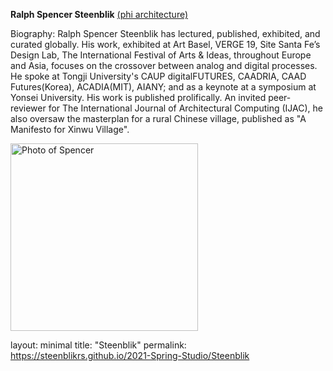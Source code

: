 **Ralph Spencer Steenblik** [(phi architecture)](https://phi.archi)

Biography: Ralph Spencer Steenblik has lectured, published, exhibited, and curated globally. His work, exhibited at Art Basel, VERGE 19, Site Santa Fe’s Design Lab, The International Festival of Arts & Ideas, throughout Europe and Asia, focuses on the crossover between analog and digital processes. He spoke at Tongji University's CAUP digitalFUTURES, CAADRIA, CAAD Futures(Korea), ACADIA(MIT), AIANY; and as a keynote at a symposium at Yonsei University. His work is published prolifically. An invited peer-reviewer for The International Journal of Architectural Computing (IJAC), he also oversaw the masterplan for a rural Chinese village, published as "A Manifesto for Xinwu Village".


<a href="https://phi.archi"><img alt="Photo of Spencer" src="https://github.com/steenblikrs/2021-Spring-Studio/blob/gh-pages/Steenblik/mmexport1551518849490_1.jpg?raw=true" width="300"></a>





layout: minimal
title: "Steenblik"
permalink: https://steenblikrs.github.io/2021-Spring-Studio/Steenblik
